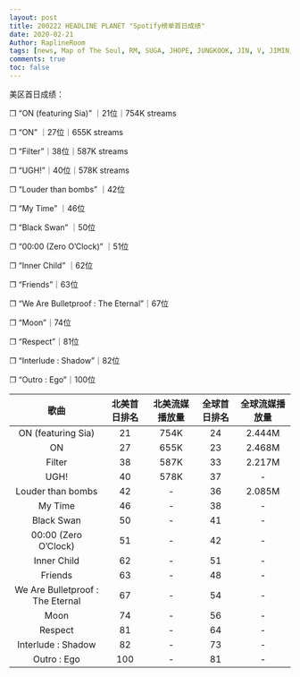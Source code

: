 ```yaml
---
layout: post
title: 200222 HEADLINE PLANET "Spotify榜单首日成绩"
date: 2020-02-21
Author: RaplineRoom
tags: [news, Map of The Soul, RM, SUGA, JHOPE, JUNGKOOK, JIN, V, JIMIN, 金南俊, 闵玧其, 郑号锡, 金硕珍, 朴智旻, 金泰亨, 田柾国, 新闻, 7, 流媒体, 成绩]
comments: true
toc: false
---
```


美区首日成绩：

❐ “ON (featuring Sia)” ｜21位｜754K streams

❐ “ON” ｜27位｜655K streams

❐ “Filter”｜38位｜587K streams

❐ “UGH!”｜40位｜578K streams

❐ “Louder than bombs” ｜42位

❐ “My Time” ｜46位

❐ “Black Swan” ｜50位 

❐ “00:00 (Zero O’Clock)” ｜51位

❐ “Inner Child” ｜62位

❐ “Friends”｜63位

❐ “We Are Bulletproof : The Eternal”｜67位

❐ “Moon”｜74位

❐ “Respect”｜81位

❐ “Interlude : Shadow”｜82位

❐ “Outro : Ego”｜100位

|               歌曲               | 北美首日排名 | 北美流媒播放量 | 全球首日排名 | 全球流媒播放量 |
| :------------------------------: | :----------: | :------------: | :----------: | :------------: |
|        ON (featuring Sia)        |      21      |      754K      |      24      |     2.444M     |
|                ON                |      27      |      655K      |      23      |     2.468M     |
|              Filter              |      38      |      587K      |      33      |     2.217M     |
|               UGH!               |      40      |      578K      |      37      |       -        |
|        Louder than bombs         |      42      |       -        |      36      |     2.085M     |
|             My Time              |      46      |       -        |      38      |       -        |
|            Black Swan            |      50      |       -        |      41      |       -        |
|       00:00 (Zero O’Clock)       |      51      |       -        |      42      |       -        |
|           Inner Child            |      62      |       -        |      51      |       -        |
|             Friends              |      63      |       -        |      48      |       -        |
| We Are Bulletproof : The Eternal |      67      |       -        |      54      |       -        |
|               Moon               |      74      |       -        |      56      |       -        |
|             Respect              |      81      |       -        |      64      |       -        |
|        Interlude : Shadow        |      82      |       -        |      73      |       -        |
|           Outro : Ego            |     100      |       -        |      81      |       -        |



